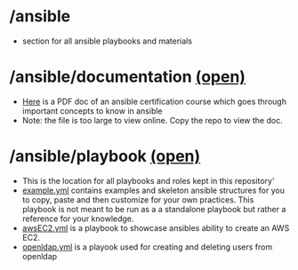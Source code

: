 # /ansible
* section for all ansible playbooks and materials

# /ansible/documentation [(open)](https://github.com/mylesholloway1/OpenLDAP-Project/edit/main/ansible/documentation)
* [Here](https://github.com/mylesholloway1/OpenLDAP-Project/edit/main/ansible/documentation) is a PDF doc of an ansible certification course which goes through important concepts to know in ansible
* Note: the file is too large to view online. Copy the repo to view the doc.

# /ansible/playbook [(open)](https://github.com/mylesholloway1/OpenLDAP-Project/edit/main/ansible/playbook)
* This is the location for all playbooks and roles kept in this repository'
* [example.yml](https://github.com/mylesholloway1/OpenLDAP-Project/edit/main/ansible/playbook/example.yml) contains examples and skeleton ansible structures for you to copy, paste and then customize for your own practices. This playbook is not meant to be run as a a standalone playbook but rather a reference for your knowledge. 
* [awsEC2.yml](https://github.com/mylesholloway1/OpenLDAP-Project/edit/main/ansible/playbook/awsEC2.yml) is a playbook to showcase ansibles ability to create an AWS EC2. 
* [openldap.yml](https://github.com/mylesholloway1/OpenLDAP-Project/edit/main/ansible/playbook/openldap.yml) is a playook used for creating and deleting users from openldap
